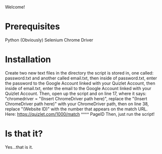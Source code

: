 Welcome!
# Prerequisites
Python (Obviously)
Selenium
Chrome Driver
# Installation
Create two new text files in the directory the script is stored in, one called: password.txt and another called email.txt, then inside of password.txt, enter the password to the Google Account linked with your Quizlet Account, then inside of email.txt, enter the email to the Google Account linked with your Quizlet Account. Then, open up the script and on line 17, where it says: "chromedriver = "(Insert ChromeDriver path here)", replace the "(Insert ChromeDriver path here)" with your ChromeDriver path, then on line 38, replace "(Website ID)" with the number that appears on the match URL.
Here:
https://quizlet.com/1000/match
                    ^^^^
                    PageID
Then, just run the script!
# Is that it?
Yes...that is it.
